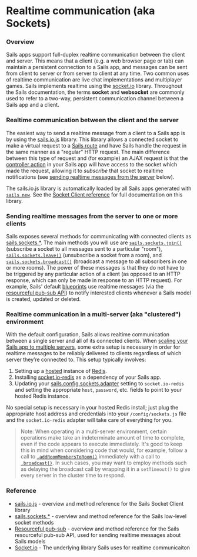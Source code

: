 # Realtime communication (aka Sockets)

### Overview

Sails apps support full-duplex realtime communication between the client and server.  This means that a client (e.g. a web browser page or tab) can maintain a persistent connection to a Sails app, and messages can be sent from client to server or from server to client at any time.  Two common uses of realtime communication are live chat implementations and multiplayer games.  Sails implements realtime using the [socket.io](http://socket.io) library.  Throughout the Sails documentation, the terms **socket** and **websocket** are commonly used to refer to a two-way, persistent communication channel between a Sails app and a client.

### Realtime communication between the client and the server

The easiest way to send a realtime message from a client to a Sails app is by using the [sails.io.js](http://sailsjs.org/documentation/reference/web-sockets/socket-client) library.  This library allows a connected socket to make a virtual request to a [Sails route](http://sailsjs.org/documentation/concepts/routes) and have Sails handle the request in the same manner as a "regular" HTTP request.  The main difference between this type of request and (for example) an AJAX request is that the [controller action](http://sailsjs.org/documentation/concepts/controllers#?actions) in your Sails app will have access to the socket which made the request, allowing it to _subscribe_ that socket to realtime notifications (see [sending realtime messages from the server](http://sailsjs.org/documentation/concepts/realtime#?sending-realtime-messages-from-the-server-to-one-or-more-clients) below).

The sails.io.js library is automatically loaded by all Sails apps generated with [`sails new`](http://sailsjs.org/documentation/reference/command-line-interface/sails-new).  See the [Socket Client reference](http://sailsjs.org/documentation/reference/web-sockets/socket-client) for full documentation on this library.

### Sending realtime messages from the server to one or more clients

Sails exposes several methods for communicating with connected clients as [sails.sockets.*](http://sailsjs.org/documentation/reference/web-sockets/sails-sockets).  The main methods you will use are [`sails.sockets.join()`](http://sailsjs.org/documentation/reference/web-sockets/sails-sockets/sails-sockets-join) (subscribe a socket to all messages sent to a particular "room"), [`sails.sockets.leave()`](http://sailsjs.org/documentation/reference/web-sockets/sails-sockets/sails-sockets-leave) (unsubscribe a socket from a room), and [`sails.sockets.broadcast()`](http://sailsjs.org/documentation/reference/web-sockets/sails-sockets/sails-sockets-broadcast) (broadcast a message to all subscribers in one or more rooms).  The power of these messages is that they do not have to be triggered by any particular action of a client (as opposed to an HTTP response, which can only be made in response to an HTTP request).  For example, Sails' default [blueprints](http://sailsjs.org/documentation/reference/blueprint-api) use realtime messages (via the [resourceful pub-sub API](http://sailsjs.org/documentation/reference/web-sockets/resourceful-pub-sub)) to notify interested clients whenever a Sails model is created, updated or deleted.

### Realtime communication in a multi-server (aka "clustered") environment

With the default configuration, Sails allows realtime communication between a single server and all of its connected clients.  When [scaling your Sails app to multiple servers](http://sailsjs.org/documentation/concepts/deployment/scaling), some extra setup is necessary in order for realtime messages to be reliably delivered to clients regardless of which server they&rsquo;re connected to.  This setup typically involves:

1. Setting up a [hosted](https://www.google.com/search?q=hosted+redis) instance of [Redis](http://redis.io/).
2. Installing [socket.io-redis](https://github.com/socketio/socket.io-redis) as a dependency of your Sails app.
1. Updating your [sails.config.sockets.adapter](http://sailsjs.org/documentation/reference/configuration/sails-config-sockets#?commonlyused-options) setting to `socket.io-redis` and setting the appropriate `host`, `password`, etc. fields to point to your hosted Redis instance.

No special setup is necessary in your hosted Redis install; just plug the appropriate host address and credentials into your `/config/sockets.js` file and the `socket.io-redis` adapter will take care of everything for you.

> Note: When operating in a multi-server environment, certain operations make take an indeterminate amount of time to complete, even if the code appears to execute immediately.  It's good to keep this in mind when considering code that would, for example, follow a call to [`.addRoomMembersToRoom()`](http://sailsjs.org/documentation/reference/web-sockets/sails-sockets/sails-sockets-add-room-members-to-room) immediately with a call to [`.broadcast()`](http://sailsjs.org/documentation/reference/web-sockets/sails-sockets/sails-sockets-broadcast).  In such cases, you may want to employ methods such as delaying the broadcast call by wrapping it in a `setTimeout()` to give every server in the cluster time to respond.

### Reference

* [sails.io.js](http://sailsjs.org/documentation/reference/web-sockets/socket-client) - overview and method reference for the Sails Socket Client library
* [sails.sockets.*](http://sailsjs.org/documentation/reference/web-sockets/sails-sockets) - overview and method reference for the Sails low-level socket methods
* [Resourceful pub-sub](http://sailsjs.org/documentation/reference/web-sockets/resourceful-pub-sub) - overview and method reference for the Sails resourceful pub-sub API, used for sending realtime messages about Sails models
* [Socket.io](http://socket.io) - The underlying library Sails uses for realtime communicaiton

